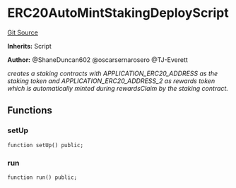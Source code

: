 # ERC20AutoMintStakingDeployScript
[Git Source](https://github.com/thrackle-io/rules-protocol/blob/63b22fe4cc7ce8c74a4c033635926489351a3581/src/example/script/ERC20AutoMintStaking.s.sol)

**Inherits:**
Script

**Author:**
@ShaneDuncan602 @oscarsernarosero @TJ-Everett

*creates a staking contracts with APPLICATION_ERC20_ADDRESS as the
staking token and APPLICATION_ERC20_ADDRESS_2 as rewards token which is
automatically minted during rewardsClaim by the staking contract.*


## Functions
### setUp


```solidity
function setUp() public;
```

### run


```solidity
function run() public;
```

